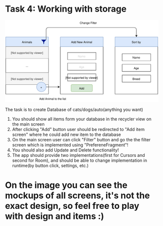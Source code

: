 # Task 4: Working with storage
<img alt="Storage" src="/img/TaskDescritpion.svg" />

The task is to create Database of cats/dogs/auto(anything you want)

1. You should show all items form your database in the recycler view on the main screen
2. After clicking "Add" button user should be redirected to "Add item screen" where he could add new item to the database
3. On the main screen user can click "Filter" button and go the the filter screen which is implemented using "PrefereneFragment"!
4. You should also add Update and Delete functionality!
5. The app should provide two implementations(first for Cursors and second for Room), and should be able to change implementation in runtime(by button click, settings, etc.)

# On the image you can see the mockups of all screens, it's not the exact design, so feel free to play with design and items :)